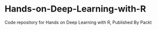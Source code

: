 # Hands-on-Deep-Learning-with-R
Code repository for Hands on Deep Learning with R, Published By Packt 
